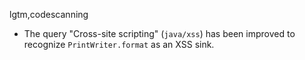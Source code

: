 lgtm,codescanning
* The query "Cross-site scripting" (`java/xss`) has been improved to recognize
  `PrintWriter.format` as an XSS sink.

